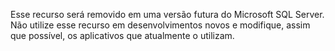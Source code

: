  Esse recurso será removido em uma versão futura do Microsoft SQL Server. Não utilize esse recurso em desenvolvimentos novos e modifique, assim que possível, os aplicativos que atualmente o utilizam. 